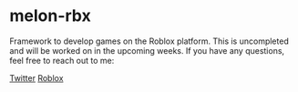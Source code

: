 # melon-rbx
Framework to develop games on the Roblox platform.
This is uncompleted and will be worked on in the upcoming weeks. If you have any questions, feel free to reach out to me:

[Twitter](https://twitter.com/Plutonem)
[Roblox](https://www.roblox.com/users/4269345/profile)
